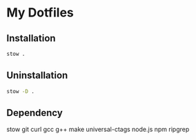 # My Dotfiles

## Installation

```bash
stow .
```

## Uninstallation

```bash
stow -D .
```

## Dependency
stow
git
curl
gcc
g++
make
universal-ctags
node.js
npm
ripgrep

